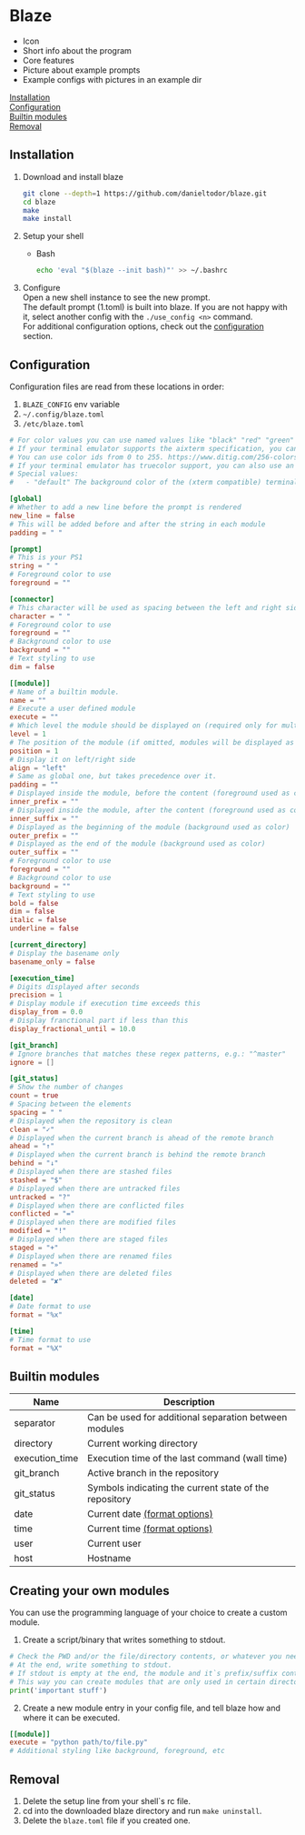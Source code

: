 # Blaze
- Icon
- Short info about the program
- Core features
- Picture about example prompts
- Example configs with pictures in an example dir

[Installation](#installation)\
[Configuration](#configuration)\
[Builtin modules](#builtin-modules)\
[Removal](#removal)

## Installation

1. Download and install blaze
    ``` sh
    git clone --depth=1 https://github.com/danieltodor/blaze.git
    cd blaze
    make
    make install
    ```

2. Setup your shell
    - Bash
        ``` sh
        echo 'eval "$(blaze --init bash)"' >> ~/.bashrc
        ```

3. Configure\
Open a new shell instance to see the new prompt.\
The default prompt (1.toml) is built into blaze.
If you are not happy with it, select another config with the `./use_config <n>` command.\
For additional configuration options, check out the [configuration](#configuration) section.

## Configuration

Configuration files are read from these locations in order:
1. `BLAZE_CONFIG` env variable
2. `~/.config/blaze.toml`
3. `/etc/blaze.toml`

``` toml
# For color values you can use named values like "black" "red" "green" "yellow" "blue" "magenta" "cyan" "white".
# If your terminal emulator supports the aixterm specification, you can also use these colors with the "bright_" prefix.
# You can use color ids from 0 to 255. https://www.ditig.com/256-colors-cheat-sheet
# If your terminal emulator has truecolor support, you can also use an RGB value like "145;255;0".
# Special values:
#   - "default" The background color of the (xterm compatible) terminal emulator. Or black if the query failed.

[global]
# Whether to add a new line before the prompt is rendered
new_line = false
# This will be added before and after the string in each module
padding = " "

[prompt]
# This is your PS1
string = " "
# Foreground color to use
foreground = ""

[connector]
# This character will be used as spacing between the left and right side modules
character = " "
# Foreground color to use
foreground = ""
# Background color to use
background = ""
# Text styling to use
dim = false

[[module]]
# Name of a builtin module.
name = ""
# Execute a user defined module
execute = ""
# Which level the module should be displayed on (required only for multilevel prompt)
level = 1
# The position of the module (if omitted, modules will be displayed as they appear in config)
position = 1
# Display it on left/right side
align = "left"
# Same as global one, but takes precedence over it.
padding = ""
# Displayed inside the module, before the content (foreground used as color)
inner_prefix = ""
# Displayed inside the module, after the content (foreground used as color)
inner_suffix = ""
# Displayed as the beginning of the module (background used as color)
outer_prefix = ""
# Displayed as the end of the module (background used as color)
outer_suffix = ""
# Foreground color to use
foreground = ""
# Background color to use
background = ""
# Text styling to use
bold = false
dim = false
italic = false
underline = false

[current_directory]
# Display the basename only
basename_only = false

[execution_time]
# Digits displayed after seconds
precision = 1
# Display module if execution time exceeds this
display_from = 0.0
# Display franctional part if less than this
display_fractional_until = 10.0

[git_branch]
# Ignore branches that matches these regex patterns, e.g.: "^master"
ignore = []

[git_status]
# Show the number of changes
count = true
# Spacing between the elements
spacing = " "
# Displayed when the repository is clean
clean = "✓"
# Displayed when the current branch is ahead of the remote branch
ahead = "↑"
# Displayed when the current branch is behind the remote branch
behind = "↓"
# Displayed when there are stashed files
stashed = "$"
# Displayed when there are untracked files
untracked = "?"
# Displayed when there are conflicted files
conflicted = "="
# Displayed when there are modified files
modified = "!"
# Displayed when there are staged files
staged = "+"
# Displayed when there are renamed files
renamed = "»"
# Displayed when there are deleted files
deleted = "✘"

[date]
# Date format to use
format = "%x"

[time]
# Time format to use
format = "%X"
```

## Builtin modules

| Name | Description |
| - | - |
| separator | Can be used for additional separation between modules |
| directory | Current working directory |
| execution_time | Execution time of the last command (wall time) |
| git_branch | Active branch in the repository |
| git_status | Symbols indicating the current state of the repository |
| date | Current date [(format options)](https://en.cppreference.com/w/cpp/chrono/c/strftime) |
| time | Current time [(format options)](https://en.cppreference.com/w/cpp/chrono/c/strftime) |
| user | Current user |
| host | Hostname |

## Creating your own modules
You can use the programming language of your choice to create a custom module.
1. Create a script/binary that writes something to stdout.
``` py
# Check the PWD and/or the file/directory contents, or whatever you need.
# At the end, write something to stdout.
# If stdout is empty at the end, the module and it`s prefix/suffix content won`t be displayed.
# This way you can create modules that are only used in certain directories.
print('important stuff')
```
2. Create a new module entry in your config file, and tell blaze how and where it can be executed.
``` toml
[[module]]
execute = "python path/to/file.py"
# Additional styling like background, foreground, etc
```

## Removal

1. Delete the setup line from your shell\`s rc file.
2. cd into the downloaded blaze directory and run `make uninstall`.
3. Delete the `blaze.toml` file if you created one.

